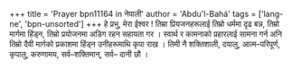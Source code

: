 +++
title = 'Prayer bpn11164 in नेपाली'
author = 'Abdu'l-Bahá'
tags = ['lang-ne', 'bpn-unsorted']
+++
हे प्रभु, मेरा ईश्वर ! तिम्रा प्रियजनहरूलाई तिम्रो धर्ममा दृढ बन्न, तिम्रो मार्गमा हिंड्न, तिम्रो प्रयोजनमा अडिग रहन सहायता गर । स्वार्थ र कामनाको प्रहारलाई सामना गर्न अनि तिम्रो दैवी मार्गको प्रकाशमा हिंड्न उनीहरूमाथि कृपा राख । तिमी नै शक्तिशाली, दयालु, आत्म–परिपूर्ण, कृपालु, करुणामय, सर्व–शक्तिमान्, सर्व– दानी छौ ।
